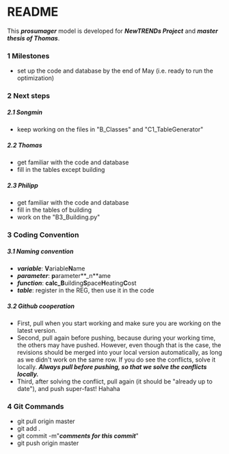 # README

This ***prosumager*** model is developed for ***NewTRENDs Project*** and ***master thesis of Thomas***.



### 1 Milestones

- set up the code and database by the end of May (i.e. ready to run the optimization)

### 2 Next steps

##### 2.1 Songmin

- keep working on the files in "B\_Classes" and "C1\_TableGenerator"

##### 2.2 Thomas

- get familiar with the code and database
- fill in the tables except building

##### 2.3 Philipp

- get familiar with the code and database
- fill in the tables of building
- work on the "B3\_Building.py"

### 3 Coding Convention

##### 3.1 Naming convention

- ***variable***: **V**ariable**N**ame
- ***parameter***: **p**arameter**_n**ame
- ***function***: **calc_B**uilding**S**pace**H**eating**C**ost
- ***table***: register in the REG, then use it in the code

##### 3.2 Github cooperation

- First, pull when you start working and make sure you are working on the latest version.
- Second, pull again before pushing, because during your working time, the others may have pushed. However, even though that is the case, the revisions should be merged into your local version automatically, as long as we didn't work on the same row. If you do see the conflicts, solve it locally. ***Always pull before pushing, so that we solve the conflicts locally.***
- Third, after solving the conflict, pull again (it should be "already up to date"), and push super-fast! Hahaha

### 4 Git Commands

- git pull origin master
- git add .
- git commit -m"***comments for this commit***"
- git push origin master

